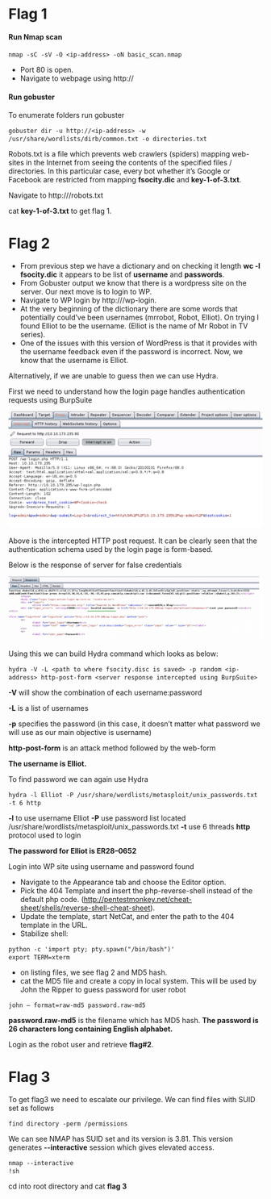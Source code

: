 # Flag 1
#### Run Nmap scan
~~~
nmap -sC -sV -O <ip-address> -oN basic_scan.nmap
~~~
- Port 80 is open.
- Navigate to webpage using http://<ip-address>

#### Run gobuster
To enumerate folders run gobuster
~~~
gobuster dir -u http://<ip-address> -w /usr/share/wordlists/dirb/common.txt -o directories.txt
~~~
Robots.txt is a file which prevents web crawlers (spiders) mapping web-sites in the Internet from seeing the contents of the specified files / directories. In this particular case, every bot whether it’s Google or Facebook are restricted from mapping **fsocity.dic** and **key-1-of-3.txt**.

Navigate to http://<ip-address>/robots.txt

cat **key-1-of-3.txt** to get flag 1.

# Flag 2
- From previous step we have a dictionary and on checking it length **wc -l fsocity.dic** it appears to be list of **username** and **passwords**.
- From Gobuster output we know that there is a wordpress site on the server. Our next move is to login to WP.
- Navigate to WP login by http://<ip-address>/wp-login.
- At the very beginning of the dictionary there are some words that potentially could’ve been usernames (mrrobot, Robot, Elliot). On trying I found Elliot to be the username. (Elliot is the name of Mr Robot in TV series).
- One of the issues with this version of WordPress is that it provides with the username feedback even if the password is incorrect. Now, we know that the username is Elliot.

Alternatively, if we are unable to guess then we can use Hydra.

First we need to understand how the login page handles authentication requests using BurpSuite

![image](client.png) 

 Above is the intercepted HTTP post request. It can be clearly seen that the authentication schema used by the login page is form-based.

 Below is the response of server for false credentials

 ![image](server.png)

 Using this we can build Hydra command which looks as below:

 ~~~
 hydra -V -L <path to where fsocity.disc is saved> -p random <ip-address> http-post-form <server response intercepted using BurpSuite>
 ~~~

 **-V** will show the combination of each username:password
 
 **-L** is a list of usernames
 
 **-p** specifies the password (in this case, it doesn’t matter what password we will use as our main objective is username)
 

 **http-post-form** is an attack method followed by the web-form

 **The username is Elliot.**

 To find password we can again use Hydra
 ~~~
 hydra -l Elliot -P /usr/share/wordlists/metasploit/unix_passwords.txt -t 6 http
 ~~~
 **-l** to use username Elliot
 **-P** use password list located /usr/share/wordlists/metasploit/unix_passwords.txt
 **-t** use 6 threads
 **http** protocol used to login

 **The password for Elliot is ER28–0652**

 Login into WP site using username and password found

- Navigate to the Appearance tab and choose the Editor option.
- Pick the 404 Template and insert the php-reverse-shell instead of the default php code. (http://pentestmonkey.net/cheat-sheet/shells/reverse-shell-cheat-sheet).
- Update the template, start NetCat, and enter the path to the 404 template in the URL.
- Stabilize shell:
~~~
python -c 'import pty; pty.spawn("/bin/bash")'
export TERM=xterm
~~~

- on listing files, we see flag 2 and MD5 hash.
- cat the MD5 file and create a copy in local system. This will be used by John the Ripper to guess password for user robot
~~~
john — format=raw-md5 password.raw-md5
~~~
**password.raw-md5** is the filename which has MD5 hash.
**The password is 26 characters long containing English alphabet.**

Login as the robot user and retrieve **flag#2**.

# Flag 3
To get flag3 we need to escalate our privilege. 
We can find files with SUID set as follows
~~~
find directory -perm /permissions
~~~
We can see NMAP has SUID set and its version is 3.81. This version generates **--interactive** session which gives elevated access.
~~~
nmap --interactive
!sh
~~~
cd into root directory and cat **flag 3**